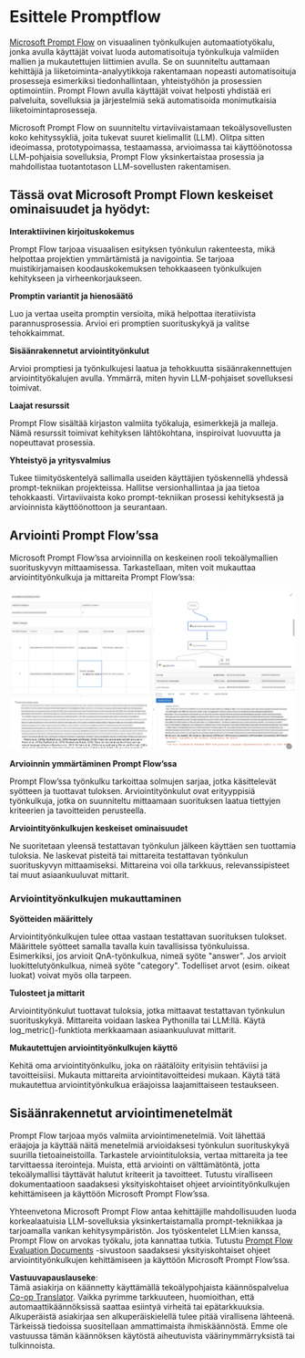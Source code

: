 <!--
CO_OP_TRANSLATOR_METADATA:
{
  "original_hash": "3cbe7629d254f1043193b7fe22524d55",
  "translation_date": "2025-07-16T22:41:57+00:00",
  "source_file": "md/01.Introduction/05/Promptflow.md",
  "language_code": "fi"
}
-->
# **Esittele Promptflow**

[Microsoft Prompt Flow](https://microsoft.github.io/promptflow/index.html?WT.mc_id=aiml-138114-kinfeylo) on visuaalinen työnkulkujen automaatiotyökalu, jonka avulla käyttäjät voivat luoda automatisoituja työnkulkuja valmiiden mallien ja mukautettujen liittimien avulla. Se on suunniteltu auttamaan kehittäjiä ja liiketoiminta-analyytikkoja rakentamaan nopeasti automatisoituja prosesseja esimerkiksi tiedonhallintaan, yhteistyöhön ja prosessien optimointiin. Prompt Flown avulla käyttäjät voivat helposti yhdistää eri palveluita, sovelluksia ja järjestelmiä sekä automatisoida monimutkaisia liiketoimintaprosesseja.

Microsoft Prompt Flow on suunniteltu virtaviivaistamaan tekoälysovellusten koko kehityssykliä, joita tukevat suuret kielimallit (LLM). Olitpa sitten ideoimassa, prototypoimassa, testaamassa, arvioimassa tai käyttöönotossa LLM-pohjaisia sovelluksia, Prompt Flow yksinkertaistaa prosessia ja mahdollistaa tuotantotason LLM-sovellusten rakentamisen.

## Tässä ovat Microsoft Prompt Flown keskeiset ominaisuudet ja hyödyt:

**Interaktiivinen kirjoituskokemus**

Prompt Flow tarjoaa visuaalisen esityksen työnkulun rakenteesta, mikä helpottaa projektien ymmärtämistä ja navigointia.
Se tarjoaa muistikirjamaisen koodauskokemuksen tehokkaaseen työnkulkujen kehitykseen ja virheenkorjaukseen.

**Promptin variantit ja hienosäätö**

Luo ja vertaa useita promptin versioita, mikä helpottaa iteratiivista parannusprosessia. Arvioi eri promptien suorituskykyä ja valitse tehokkaimmat.

**Sisäänrakennetut arviointityönkulut**

Arvioi promptiesi ja työnkulkujesi laatua ja tehokkuutta sisäänrakennettujen arviointityökalujen avulla.
Ymmärrä, miten hyvin LLM-pohjaiset sovelluksesi toimivat.

**Laajat resurssit**

Prompt Flow sisältää kirjaston valmiita työkaluja, esimerkkejä ja malleja. Nämä resurssit toimivat kehityksen lähtökohtana, inspiroivat luovuutta ja nopeuttavat prosessia.

**Yhteistyö ja yritysvalmius**

Tukee tiimityöskentelyä sallimalla useiden käyttäjien työskennellä yhdessä prompt-tekniikan projekteissa.
Hallitse versionhallintaa ja jaa tietoa tehokkaasti. Virtaviivaista koko prompt-tekniikan prosessi kehityksestä ja arvioinnista käyttöönottoon ja seurantaan.

## Arviointi Prompt Flow’ssa

Microsoft Prompt Flow’ssa arvioinnilla on keskeinen rooli tekoälymallien suorituskyvyn mittaamisessa. Tarkastellaan, miten voit mukauttaa arviointityönkulkuja ja mittareita Prompt Flow’ssa:

![PFVizualise](../../../../../translated_images/pfvisualize.c1d9ca75baa2a2221667124fa82ba2307f74a34620b9c1eff2cfc1fa2972909b.fi.png)

**Arvioinnin ymmärtäminen Prompt Flow’ssa**

Prompt Flow’ssa työnkulku tarkoittaa solmujen sarjaa, jotka käsittelevät syötteen ja tuottavat tuloksen. Arviointityönkulut ovat erityyppisiä työnkulkuja, jotka on suunniteltu mittaamaan suorituksen laatua tiettyjen kriteerien ja tavoitteiden perusteella.

**Arviointityönkulkujen keskeiset ominaisuudet**

Ne suoritetaan yleensä testattavan työnkulun jälkeen käyttäen sen tuottamia tuloksia. Ne laskevat pisteitä tai mittareita testattavan työnkulun suorituskyvyn mittaamiseksi. Mittareina voi olla tarkkuus, relevanssipisteet tai muut asiaankuuluvat mittarit.

### Arviointityönkulkujen mukauttaminen

**Syötteiden määrittely**

Arviointityönkulkujen tulee ottaa vastaan testattavan suorituksen tulokset. Määrittele syötteet samalla tavalla kuin tavallisissa työnkuluissa.
Esimerkiksi, jos arvioit QnA-työnkulkua, nimeä syöte "answer". Jos arvioit luokittelutyönkulkua, nimeä syöte "category". Todelliset arvot (esim. oikeat luokat) voivat myös olla tarpeen.

**Tulosteet ja mittarit**

Arviointityönkulut tuottavat tuloksia, jotka mittaavat testattavan työnkulun suorituskykyä. Mittareita voidaan laskea Pythonilla tai LLM:llä. Käytä log_metric()-funktiota merkkaamaan asiaankuuluvat mittarit.

**Mukautettujen arviointityönkulkujen käyttö**

Kehitä oma arviointityönkulku, joka on räätälöity erityisiin tehtäviisi ja tavoitteisiisi. Mukauta mittareita arviointitavoitteidesi mukaan.
Käytä tätä mukautettua arviointityönkulkua eräajoissa laajamittaiseen testaukseen.

## Sisäänrakennetut arviointimenetelmät

Prompt Flow tarjoaa myös valmiita arviointimenetelmiä.
Voit lähettää eräajoja ja käyttää näitä menetelmiä arvioidaksesi työnkulun suorituskykyä suurilla tietoaineistoilla.
Tarkastele arviointituloksia, vertaa mittareita ja tee tarvittaessa iterointeja.
Muista, että arviointi on välttämätöntä, jotta tekoälymallisi täyttävät halutut kriteerit ja tavoitteet. Tutustu viralliseen dokumentaatioon saadaksesi yksityiskohtaiset ohjeet arviointityönkulkujen kehittämiseen ja käyttöön Microsoft Prompt Flow’ssa.

Yhteenvetona Microsoft Prompt Flow antaa kehittäjille mahdollisuuden luoda korkealaatuisia LLM-sovelluksia yksinkertaistamalla prompt-tekniikkaa ja tarjoamalla vankan kehitysympäristön. Jos työskentelet LLM:ien kanssa, Prompt Flow on arvokas työkalu, jota kannattaa tutkia. Tutustu [Prompt Flow Evaluation Documents](https://learn.microsoft.com/azure/machine-learning/prompt-flow/how-to-develop-an-evaluation-flow?view=azureml-api-2?WT.mc_id=aiml-138114-kinfeylo) -sivustoon saadaksesi yksityiskohtaiset ohjeet arviointityönkulkujen kehittämiseen ja käyttöön Microsoft Prompt Flow’ssa.

**Vastuuvapauslauseke**:  
Tämä asiakirja on käännetty käyttämällä tekoälypohjaista käännöspalvelua [Co-op Translator](https://github.com/Azure/co-op-translator). Vaikka pyrimme tarkkuuteen, huomioithan, että automaattikäännöksissä saattaa esiintyä virheitä tai epätarkkuuksia. Alkuperäistä asiakirjaa sen alkuperäiskielellä tulee pitää virallisena lähteenä. Tärkeissä tiedoissa suositellaan ammattimaista ihmiskäännöstä. Emme ole vastuussa tämän käännöksen käytöstä aiheutuvista väärinymmärryksistä tai tulkinnoista.